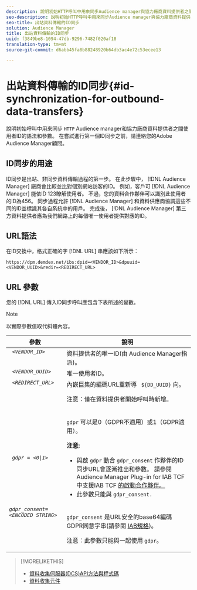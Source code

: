 ```yaml
---
description: 說明初始HTTP呼叫中用來同步Audience manager與協力廠商資料提供者之間使用者ID的語法和參數。 在嘗試進行第一個ID同步之前，請連絡您的Adobe Audience Manager顧問。
seo-description: 說明初始HTTP呼叫中用來同步Audience manager與協力廠商資料提供者之間使用者ID的語法和參數。 在嘗試進行第一個ID同步之前，請連絡您的Adobe Audience Manager顧問。
seo-title: 出站資料傳輸的ID同步
solution: Audience Manager
title: 出站資料傳輸的ID同步
uuid: f3849be8-1094-47db-9296-7482f020af18
translation-type: tm+mt
source-git-commit: d6abb45fa8b88248920b64db3ac4e72c53ecee13

---
```



# 出站資料傳輸的ID同步{#id-synchronization-for-outbound-data-transfers}

說明初始呼叫中用來同步 `HTTP` Audience manager和協力廠商資料提供者之間使用者ID的語法和參數。 在嘗試進行第一個ID同步之前，請連絡您的Adobe Audience Manager顧問。

<!-- c_id_sync_out.xml -->

## ID同步的用途

ID同步是出站、非同步資料傳輸過程的第一步。 在此步驟中， [!DNL Audience Manager] 廠商會比較並比對個別網站訪客的ID。 例如，客戶可 [!DNL Audience Manager] 能依ID 123瞭解使用者。 不過，您的資料合作夥伴可以識別此使用者的ID為456。 同步過程允許 [!DNL Audience Manager] 和資料供應商協調這些不同的ID並標識其各自系統中的用戶。 完成後， [!DNL Audience Manager] 第三方資料提供者應為我們網路上的每個唯一使用者提供對應的ID。

## URL語法

在ID交換中，格式正確的字 [!DNL URL] 串應該如下所示：

```
https://dpm.demdex.net/ibs:dpid=<VENDOR_ID>&dpuuid=<VENDOR_UUID>&redir=<REDIRECT_URL>
```

## URL 參數

您的 [!DNL URL] 傳入ID同步呼叫應包含下表所述的變數。

>[!NOTE]
>
>以實際參數值取代斜體內容。

<table id="table_EB9F4246E2A34ABB8ED06EA458EB186F"> 
 <thead> 
  <tr> 
   <th colname="col1" class="entry"> 參數 </th> 
   <th colname="col2" class="entry"> 說明 </th> 
  </tr> 
 </thead>
 <tbody> 
  <tr valign="top"> 
   <td colname="col1"> <code> <i>&lt;VENDOR_ID&gt;</i> </code> </td> 
   <td colname="col2">資料提供者的唯一ID(由 <span class="keyword"> Audience Manager指派</span>)。 </td> 
  </tr> 
  <tr valign="top"> 
   <td colname="col1"> <code> <i>&lt;VENDOR_UUID&gt;</i> </code> </td> 
   <td colname="col2"> 唯一使用者ID。 </td> 
  </tr> 
  <tr valign="top"> 
   <td colname="col1"> <code> <i>&lt;REDIRECT_URL&gt;</i> </code> </td> 
   <td colname="col2">內嵌巨集的編碼URL重新導 <code> ${DD_UUID}</code> 向。 <p><b></b> 注意：僅在資料提供者開始呼叫時新增。 </p> </td> 
  </tr> 
    </tr> 
  <tr> 
   <td colname="col1"> <code> <i>gdpr = &lt;0|1&gt;</i> </code> </td> 
   <td colname="col2"> <p><code>gdpr</code> 可以是0（GDPR不適用）或1（GDPR適用）。</p><p><b>注意:</b> <ul><li>與啟 <code>gdpr</code> 動合 <code>gdpr_consent</code> 作夥伴的ID同步URL會逐漸推出和參數。 請參閱Audience Manager Plug-in for IAB TCF中支援IAB TCF <a href="../../overview/aam-gdpr/aam-iab-plugin.md#aam-activation-partners">的啟動合作夥伴。</a></li><li>此參數只能與 <code>gdpr_consent.</code></li></ul></p></td>
  </tr> 
    </tr> 
  <tr valign="top"> 
   <td colname="col1"> <code><i>gdpr_consent=&lt;ENCODED STRING&gt;</i> </code> </td> 
   <td colname="col2"><p><code>gdpr_consent</code> 是URL安全的base64編碼GDPR同意字串(請參閱 <a href="https://github.com/InteractiveAdvertisingBureau/GDPR-Transparency-and-Consent-Framework/blob/master/URL-based%20Consent%20Passing_%20Framework%20Guidance.md#specifications" format="http" scope="external"> IAB規格</a>)。</p><p><b></b> 注意：此參數只能與一起使用 <code>gdpr</code>。</p> </td> 
  </tr> 
 </tbody> 
</table>

>[!MORELIKETHIS]
>
>* [資料收集伺服器(DCS)API方法與程式碼](../../api/dcs-intro/dcs-event-calls/dcs-event-calls.md)
>* [資料收集元件](../../reference/system-components/components-data-collection.md)

